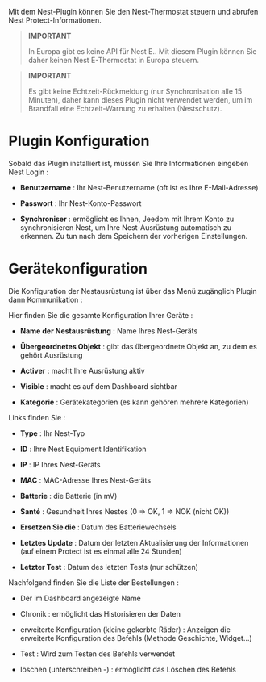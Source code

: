 Mit dem Nest-Plugin können Sie den Nest-Thermostat steuern und abrufen
Nest Protect-Informationen.

> **IMPORTANT**
>
>In Europa gibt es keine API für Nest E.. Mit diesem Plugin können Sie daher keinen Nest E-Thermostat in Europa steuern.

> **IMPORTANT**
>
> Es gibt keine Echtzeit-Rückmeldung (nur Synchronisation alle 15 Minuten), daher kann dieses Plugin nicht verwendet werden, um im Brandfall eine Echtzeit-Warnung zu erhalten (Nestschutz).

Plugin Konfiguration 
=======================

Sobald das Plugin installiert ist, müssen Sie Ihre Informationen eingeben
Nest Login :

-   **Benutzername** : Ihr Nest-Benutzername (oft ist es
    Ihre E-Mail-Adresse)

-   **Passwort** : Ihr Nest-Konto-Passwort

-   **Synchroniser** : ermöglicht es Ihnen, Jeedom mit Ihrem Konto zu synchronisieren
    Nest, um Ihre Nest-Ausrüstung automatisch zu erkennen. Zu tun
    nach dem Speichern der vorherigen Einstellungen.

Gerätekonfiguration 
=============================

Die Konfiguration der Nestausrüstung ist über das Menü zugänglich
Plugin dann Kommunikation :

Hier finden Sie die gesamte Konfiguration Ihrer Geräte :

-   **Name der Nestausrüstung** : Name Ihres Nest-Geräts

-   **Übergeordnetes Objekt** : gibt das übergeordnete Objekt an, zu dem es gehört
    Ausrüstung

-   **Activer** : macht Ihre Ausrüstung aktiv

-   **Visible** : macht es auf dem Dashboard sichtbar

-   **Kategorie** : Gerätekategorien (es kann gehören
    mehrere Kategorien)

Links finden Sie :

-   **Type** : Ihr Nest-Typ

-   **ID** : Ihre Nest Equipment Identifikation

-   **IP** : IP Ihres Nest-Geräts

-   **MAC** : MAC-Adresse Ihres Nest-Geräts

-   **Batterie** : die Batterie (in mV)

-   **Santé** : Gesundheit Ihres Nestes (0 ⇒ OK, 1 ⇒ NOK (nicht OK))

-   **Ersetzen Sie die** : Datum des Batteriewechsels

-   **Letztes Update** : Datum der letzten Aktualisierung der Informationen
    (auf einem Protect ist es einmal alle 24 Stunden)

-   **Letzter Test** : Datum des letzten Tests (nur schützen)

Nachfolgend finden Sie die Liste der Bestellungen :

-   Der im Dashboard angezeigte Name

-   Chronik : ermöglicht das Historisieren der Daten

-   erweiterte Konfiguration (kleine gekerbte Räder) : Anzeigen
    die erweiterte Konfiguration des Befehls (Methode
    Geschichte, Widget…)

-   Test : Wird zum Testen des Befehls verwendet

-   löschen (unterschreiben -) : ermöglicht das Löschen des Befehls


